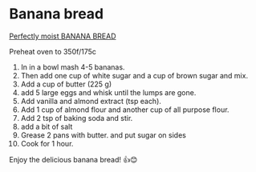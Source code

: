 # Banana bread

[Perfectly moist BANANA BREAD](https://www.youtube.com/watch?v=3ZG1-o2aqeU)


Preheat oven to 350f/175c
1. In in a bowl mash 4-5 bananas.
2. Then add one cup of white sugar and a cup of brown sugar and mix.
3. Add a cup of butter (225 g) 
4. add 5 large eggs and whisk until the lumps are gone.
5. Add vanilla and almond extract (tsp each).
6. Add 1 cup of almond flour and another cup of all purpose flour.
7. Add 2 tsp of baking soda and stir.
8. add a bit of salt
9. Grease 2 pans with butter. and put sugar on sides
10. Cook for 1 hour.

Enjoy the delicious banana bread! 👍😊